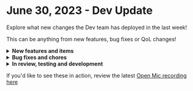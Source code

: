 # June 30, 2023 - Dev Update

Explore what new changes the Dev team has deployed in the last week!

This can be anything from new features, bug fixes or QoL changes!

<details>

<summary><strong>New features and items</strong></summary>

* Deployed backend refactor to crates marketplace to use the cloning system
* Add data alias list and search to the workflow builder

</details>

<details>

<summary><strong>Bug fixes and chores</strong></summary>

* Fixed sorting by "Updated By" column for the workflow list page
* Fixed some additional bugs related to cron triggers
* Fixed a problem where navigating to a results page before a workflow kicks off would show a not found page
* Fixed styling for templates list in the jinja editor
* Improved logging for Risky User Detection trigger to capture and report errors to the UI

</details>

<details>

<summary><strong>In review, testing and development</strong></summary>

* Workflow execution normalization
* Small bug fix for tag colors
* Read-only role to allow users to login and view data in the platform but not be able to create, update, or delete anything

</details>

If you'd like to see these in action, review the latest [Open Mic recording here](../../roc-open-mics/2023-roc-open-mics/june-30th-2023-no-brandwich-but-its-still-chowtime.md)
